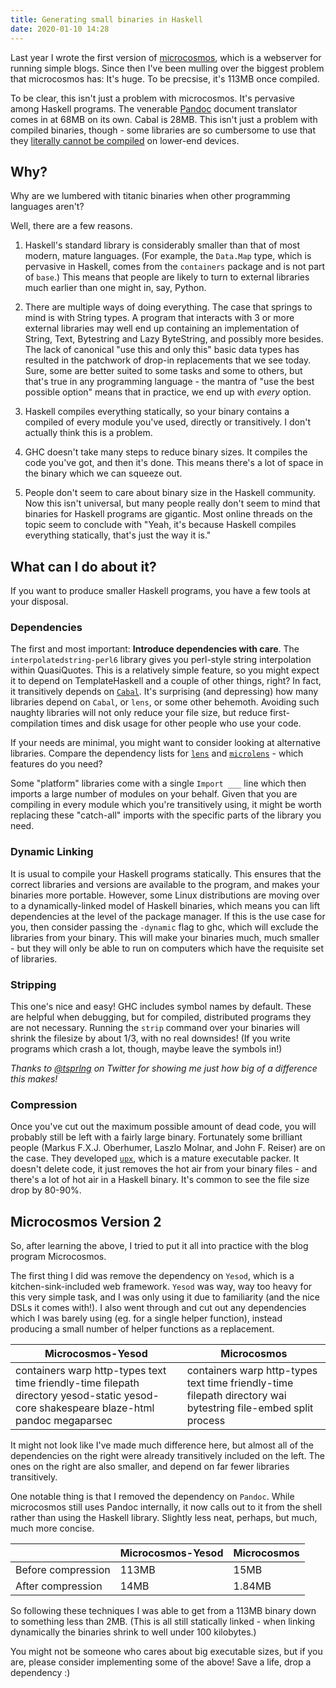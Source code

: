 ```yaml
---
title: Generating small binaries in Haskell
date: 2020-01-10 14:28
---
```


Last year I wrote the first version of [microcosmos](/mc), which is a webserver for running simple blogs. Since then I've been mulling over the biggest problem that microcosmos has: It's huge. To be precsise, it's 113MB once compiled.

To be clear, this isn't just a problem with microcosmos. It's pervasive among Haskell programs. The venerable [Pandoc](https://pandoc.org) document translator comes in at 68MB on its own. Cabal is 28MB. This isn't just a problem with compiled binaries, though - some libraries are so cumbersome to use that they [literally cannot be compiled](https://gitlab.haskell.org/ghc/ghc/issues/11415) on lower-end devices.


## Why?

Why are we lumbered with titanic binaries when other programming languages aren't?

Well, there are a few reasons.

1. Haskell's standard library is considerably smaller than that of most modern, mature languages. (For example, the `Data.Map` type, which is pervasive in Haskell, comes from the `containers` package and is not part of `base`.) This means that people are likely to turn to external libraries much earlier than one might in, say, Python.

1. There are multiple ways of doing everything. The case that springs to mind is with String types. A program that interacts with 3 or more external libraries may well end up containing an implementation of String, Text, Bytestring and Lazy ByteString, and possibly more besides. The lack of canonical "use this and only this" basic data types has resulted in the patchwork of drop-in replacements that we see today. Sure, some are better suited to some tasks and some to others, but that's true in any programming language - the mantra of "use the best possible option" means that in practice, we end up with *every* option.

1. Haskell compiles everything statically, so your binary contains a compiled of every module you've used, directly or transitively. I don't actually think this is a problem.

1. GHC doesn't take many steps to reduce binary sizes. It compiles the code you've got, and then it's done. This means there's a lot of space in the binary which we can squeeze out.

1. People don't seem to care about binary size in the Haskell community. Now this isn't universal, but many people really don't seem to mind that binaries for Haskell programs are gigantic. Most online threads on the topic seem to conclude with "Yeah, it's because Haskell compiles everything statically, that's just the way it is."

## What can I do about it?

If you want to produce smaller Haskell programs, you have a few tools at your disposal.

### Dependencies
The first and most important: **Introduce dependencies with care**. The `interpolatedstring-perl6` library gives you perl-style string interpolation within QuasiQuotes. This is a relatively simple feature, so you might expect it to depend on TemplateHaskell and a couple of other things, right? In fact, it transitively depends on [`Cabal`](https://hackage.haskell.org/package/Cabal/). It's surprising (and depressing) how many libraries depend on `Cabal`, or `lens`, or some other behemoth. Avoiding such naughty libraries will not only reduce your file size, but reduce first-compilation times and disk usage for other people who use your code.

If your needs are minimal, you might want to consider looking at alternative libraries. Compare the dependency lists for [`lens`](https://hackage.haskell.org/package/lens) and [`microlens`](https://hackage.haskell.org/package/microlens-platform) - which features do you need?

Some "platform" libraries come with a single `Import ___` line which then imports a large number of modules on your behalf. Given that you are compiling in every module which you're transitively using, it might be worth replacing these "catch-all" imports with the specific parts of the library you need.

### Dynamic Linking
It is usual to compile your Haskell programs statically. This ensures that the correct libraries and versions are available to the program, and makes your binaries more portable. However, some Linux distributions are moving over to a dynamically-linked model of Haskell binaries, which means you can lift dependencies at the level of the package manager. If this is the use case for you, then consider passing the `-dynamic` flag to ghc, which will exclude the libraries from your binary. This will make your binaries much, much smaller - but they will only be able to run on computers which have the requisite set of libraries.

### Stripping
This one's nice and easy! GHC includes symbol names by default. These are helpful when debugging, but for compiled, distributed programs they are not necessary. Running the `strip` command over your binaries will shrink the filesize by about 1/3, with no real downsides! (If you write programs which crash a lot, though, maybe leave the symbols in!)

*Thanks to [\@tsprlng](https://twitter.com/tsprlng) on Twitter for showing me just how big of a difference this makes!*

### Compression

Once you've cut out the maximum possible amount of dead code, you will probably still be left with a fairly large binary. Fortunately some brilliant people (Markus F.X.J. Oberhumer, Laszlo Molnar, and John F. Reiser) are on the case. They developed [`upx`](https://upx.github.io/), which is a mature executable packer. It doesn't delete code, it just removes the hot air from your binary files - and there's a lot of hot air in a Haskell binary. It's common to see the file size drop by 80-90%.

## Microcosmos Version 2

So, after learning the above, I tried to put it all into practice with the blog program Microcosmos. 

The first thing I did was remove the dependency on `Yesod`, which is a kitchen-sink-included web framework. `Yesod` was way, way too heavy for this very simple task, and I was only using it due to familiarity (and the nice DSLs it comes with!). I also went through and cut out any dependencies which I was barely using (eg. for a single helper function), instead producing a small number of helper functions as a replacement.

<table>
<thead><th>Microcosmos-Yesod</th><th>Microcosmos</th></thead>
<tbody><tr><td>
containers    
warp          
http-types    
text          
time          
friendly-time     
filepath          
directory         
yesod-static      
yesod-core        
shakespeare       
blaze-html    
pandoc        
megaparsec    
</td>
<td>
containers    
warp          
http-types    
text          
time          
friendly-time    
filepath      
directory     
wai           
bytestring    
file-embed    
split         
process       
</td>
</tr></tbody>
</table>

It might not look like I've made much difference here, but almost all of the dependencies on the right were already transitively included on the left. The ones on the right are also smaller, and depend on far fewer libraries transitively.

One notable thing is that I removed the dependency on `Pandoc`. While microcosmos still uses Pandoc internally, it now calls out to it from the shell rather than using the Haskell library. Slightly less neat, perhaps, but much, much more concise.

|                    | Microcosmos-Yesod | Microcosmos |
|--------------------|-------------------|-------------|
| Before compression | 113MB             | 15MB        |  
| After compression  | 14MB              | 1.84MB      |


So following these techniques I was able to get from a 113MB binary down to something less than 2MB. (This is all still statically linked - when linking dynamically the binaries shrink to well under 100 kilobytes.)

You might not be someone who cares about big executable sizes, but if you are, please consider implementing some of the above! Save a life, drop a dependency :)
